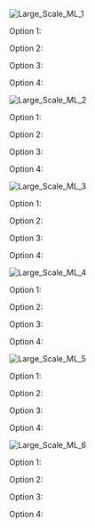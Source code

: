 ![Large_Scale_ML_1](https://github.com/VladStoyanoff/Stanford_Machine_Learning_Coursera/blob/main/Week_10/In-video_Questions/Large_Scale_ML_1.png)

Option 1:

Option 2:

Option 3:

Option 4:

![Large_Scale_ML_2](https://github.com/VladStoyanoff/Stanford_Machine_Learning_Coursera/blob/main/Week_10/In-video_Questions/Large_Scale_ML_2.png)

Option 1:

Option 2:

Option 3:

Option 4:

![Large_Scale_ML_3](https://github.com/VladStoyanoff/Stanford_Machine_Learning_Coursera/blob/main/Week_10/In-video_Questions/Large_Scale_ML_3.png)

Option 1:

Option 2:

Option 3:

Option 4:

![Large_Scale_ML_4](https://github.com/VladStoyanoff/Stanford_Machine_Learning_Coursera/blob/main/Week_10/In-video_Questions/Large_Scale_ML_4.png)

Option 1:

Option 2:

Option 3:

Option 4:

![Large_Scale_ML_5](https://github.com/VladStoyanoff/Stanford_Machine_Learning_Coursera/blob/main/Week_10/In-video_Questions/Large_Scale_ML_5.png)

Option 1:

Option 2:

Option 3:

Option 4:

![Large_Scale_ML_6](https://github.com/VladStoyanoff/Stanford_Machine_Learning_Coursera/blob/main/Week_10/In-video_Questions/Large_Scale_ML_6.png)

Option 1:

Option 2:

Option 3:

Option 4:
